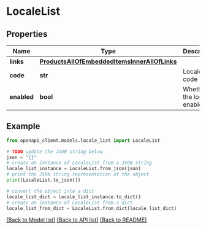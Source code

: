 # LocaleList


## Properties

Name | Type | Description | Notes
------------ | ------------- | ------------- | -------------
**links** | [**ProductsAllOfEmbeddedItemsInnerAllOfLinks**](ProductsAllOfEmbeddedItemsInnerAllOfLinks.md) |  | [optional] 
**code** | **str** | Locale code | 
**enabled** | **bool** | Whether the locale is enabled | [optional] [default to False]

## Example

```python
from openapi_client.models.locale_list import LocaleList

# TODO update the JSON string below
json = "{}"
# create an instance of LocaleList from a JSON string
locale_list_instance = LocaleList.from_json(json)
# print the JSON string representation of the object
print(LocaleList.to_json())

# convert the object into a dict
locale_list_dict = locale_list_instance.to_dict()
# create an instance of LocaleList from a dict
locale_list_from_dict = LocaleList.from_dict(locale_list_dict)
```
[[Back to Model list]](../README.md#documentation-for-models) [[Back to API list]](../README.md#documentation-for-api-endpoints) [[Back to README]](../README.md)


